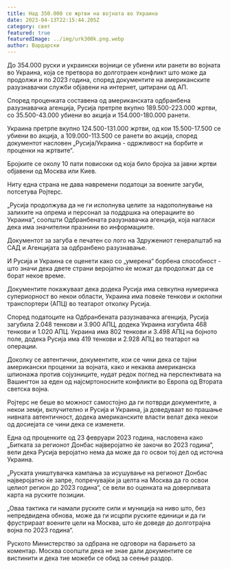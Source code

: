 ```yaml
---
title: Над 350.000 се жртви на војната во Украина
date: 2023-04-13T22:15:44.205Z
category: свет
featured: true
featuredImage: ../img/urk300k.png.webp
author: Вардарски
---
```


До 354.000 руски и украински војници се убиени или ранети во војната во Украина, која се претвора во долготраен конфликт што може да продолжи и по 2023 година, според документите на американските разузнавачки служби објавени на интернет, цитирани од АП.

Според проценката составена од американската одбранбена разузнавачка агенција, Русија претрпе вкупно 189.500-223.000 жртви, со 35.500-43.000 убиени во акција и 154.000-180.000 ранети.

Украина претрпе вкупно 124.500-131.000 жртви, од кои 15.500-17.500 се убиени во акција, а 109.000-113.500 се ранети во акција, според документот насловен „Русија/Украина - одржливост на борбите и проценки на жртвите“.

Бројките се околу 10 пати повисоки од која било бројка за јавни жртви објавени од Москва или Киев.

Ниту една страна не дава навремени податоци за воените загуби, потсетува Ројтерс.

„Русија продолжува да не ги исполнува целите за надополнување на залихите на опрема и персонал за поддршка на операциите во Украина“, соопшти Одбранбената разузнавачка агенција, која нагласи дека има значителни празнини во информациите.

Документот за загуба е печатен со лого на Здружениот генералштаб на САД и Агенцијата за одбранбено разузнавање.

И Русија и Украина се оценети како со „умерена“ борбена способност - што значи дека двете страни веројатно ќе можат да продолжат да се борат некое време.

Документите покажуваат дека додека Русија има севкупна нумеричка супериорност во некои области, Украина има повеќе тенкови и оклопни транспортери (АПЦ) во театарот отколку Русија.

Според податоците на Одбранбената разузнавачка агенција, Русија загубила 2.048 тенкови и 3.900 АПЦ, додека Украина изгубила 468 тенкови и 1.020 АПЦ. Украина има 802 тенкови и 3.498 АПЦ на бојното поле, додека Русија има 419 тенкови и 2.928 АПЦ во театарот на операции.

Доколку се автентични, документите, кои се чини дека се тајни американски проценки за војната, како и некаква американска шпионажа против сојузниците, нудат редок поглед на перспективата на Вашингтон за еден од најсмртоносните конфликти во Европа од Втората светска војна.

Ројтерс не беше во можност самостојно да ги потврди документите, а некои земји, вклучително и Русија и Украина, ја доведуваат во прашање нивната автентичност, додека американските власти велат дека некои од досиејата се чини дека се изменети.

Една од проценките од 23 февруари 2023 година, насловена како „Битката за регионот Донбас најверојатно ќе закочи во 2023 година“, вели дека Русија веројатно нема да може да го освои тој дел од источна Украина.

„Руската уништувачка кампања за исушување на регионот Донбас најверојатно ќе запре, попречувајќи ја целта на Москва да го освои целиот регион до 2023 година“, се вели во оценката на доверливата карта на руските позиции.

„Оваа тактика ги намали руските сили и муниција на ниво што, без непредвидена обнова, може да ги исцрпи руските единици и да ги фрустрираат воените цели на Москва, што ќе доведе до долготрајна војна по 2023 година“.

Руското Министерство за одбрана не одговори на барањето за коментар. Москва соопшти дека не знае дали документите се вистинити и дека тие можеби се обид за сеење раздор.

